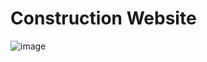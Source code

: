 # Construction Website

![image](https://github.com/JhonnFy/Construction-Website/assets/97255802/d8269728-14f4-46ef-891e-63a129816f37)
